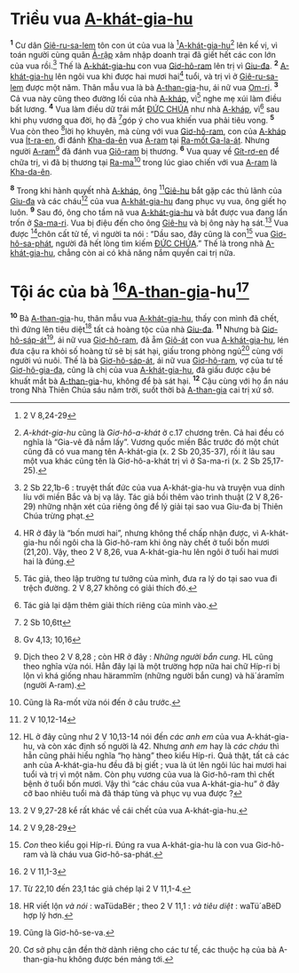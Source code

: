 # Triều vua [A-khát-gia-hu]()
<sup><b>1</b></sup> Cư dân [Giê-ru-sa-lem]() tôn con út của vua là [^1@-b4888a3c-2780-42cd-9c41-aeeadb5ac8ce][A-khát-gia-hu]()[^1-b4888a3c-2780-42cd-9c41-aeeadb5ac8ce] lên kế vị, vì toán người cùng quân [Ả-rập]() xâm nhập doanh trại đã giết hết các con lớn của vua rồi.[^2-b4888a3c-2780-42cd-9c41-aeeadb5ac8ce] Thế là [A-khát-gia-hu]() con vua [Giơ-hô-ram]() lên trị vì [Giu-đa](). <sup><b>2</b></sup> [A-khát-gia-hu]() lên ngôi vua khi được hai mươi hai[^3-b4888a3c-2780-42cd-9c41-aeeadb5ac8ce] tuổi, và trị vì ở [Giê-ru-sa-lem]() được một năm. Thân mẫu vua là bà [A-than-gia]()-hu, ái nữ vua [Om-ri](). <sup><b>3</b></sup> Cả vua này cũng theo đường lối của nhà [A-kháp](), vì[^4-b4888a3c-2780-42cd-9c41-aeeadb5ac8ce] nghe mẹ xúi làm điều bất lương. <sup><b>4</b></sup> Vua làm điều dữ trái mắt [ĐỨC CHÚA]() như nhà [A-kháp](), vì[^5-b4888a3c-2780-42cd-9c41-aeeadb5ac8ce] sau khi phụ vương qua đời, họ đã [^2@-b4888a3c-2780-42cd-9c41-aeeadb5ac8ce]góp ý cho vua khiến vua phải tiêu vong. <sup><b>5</b></sup> Vua còn theo [^3@-b4888a3c-2780-42cd-9c41-aeeadb5ac8ce]lời họ khuyên, mà cùng với vua [Giơ-hô-ram](), con của [A-kháp]() vua [Ít-ra-en](), đi đánh [Kha-da-ên]() vua [A-ram]() tại [Ra-mốt Ga-la-át](). Nhưng người [A-ram]()[^6-b4888a3c-2780-42cd-9c41-aeeadb5ac8ce] đã đánh vua [Giô-ram]() bị thương. <sup><b>6</b></sup> Vua quay về [Gít-rơ-en]() để chữa trị, vì đã bị thương tại [Ra-ma]()[^7-b4888a3c-2780-42cd-9c41-aeeadb5ac8ce] trong lúc giao chiến với vua [A-ram]() là [Kha-da-ên]().

<sup><b>8</b></sup> Trong khi hành quyết nhà [A-kháp](), ông [^5@-b4888a3c-2780-42cd-9c41-aeeadb5ac8ce][Giê-hu]() bắt gặp các thủ lãnh của [Giu-đa]() và các cháu[^9-b4888a3c-2780-42cd-9c41-aeeadb5ac8ce] của vua [A-khát-gia-hu]() đang phục vụ vua, ông giết họ luôn. <sup><b>9</b></sup> Sau đó, ông cho tầm nã vua [A-khát-gia-hu]() và bắt được vua đang lẩn trốn ở [Sa-ma-ri](). Vua bị điệu đến cho ông [Giê-hu]() và bị ông này hạ sát.[^10-b4888a3c-2780-42cd-9c41-aeeadb5ac8ce] Vua được [^6@-b4888a3c-2780-42cd-9c41-aeeadb5ac8ce]chôn cất tử tế, vì người ta nói : “Dầu sao, đây cũng là con[^11-b4888a3c-2780-42cd-9c41-aeeadb5ac8ce] vua [Giơ-hô-sa-phát](), người đã hết lòng tìm kiếm [ĐỨC CHÚA]().” Thế là trong nhà [A-khát-gia-hu](), chẳng còn ai có khả năng nắm quyền cai trị nữa.


# Tội ác của bà [^7@-b4888a3c-2780-42cd-9c41-aeeadb5ac8ce][A-than-gia]()-hu[^12-b4888a3c-2780-42cd-9c41-aeeadb5ac8ce]
<sup><b>10</b></sup> Bà [A-than-gia]()-hu, thân mẫu vua [A-khát-gia-hu](), thấy con mình đã chết, thì đứng lên tiêu diệt[^13-b4888a3c-2780-42cd-9c41-aeeadb5ac8ce] tất cả hoàng tộc của nhà [Giu-đa](). <sup><b>11</b></sup> Nhưng bà [Giơ-hô-sáp-át]()[^14-b4888a3c-2780-42cd-9c41-aeeadb5ac8ce], ái nữ vua [Giơ-hô-ram](), đã ẵm [Giô-át]() con vua [A-khát-gia-hu](), lén đưa cậu ra khỏi số hoàng tử sẽ bị sát hại, giấu trong phòng ngủ[^15-b4888a3c-2780-42cd-9c41-aeeadb5ac8ce] cùng với người vú nuôi. Thế là bà [Giơ-hô-sáp-át](), ái nữ vua [Giơ-hô-ram](), vợ của tư tế [Giơ-hô-gia-đa](), cũng là chị của vua [A-khát-gia-hu](), đã giấu được cậu bé khuất mắt bà [A-than-gia]()-hu, không để bà sát hại. <sup><b>12</b></sup> Cậu cùng với họ ẩn náu trong Nhà Thiên Chúa sáu năm trời, suốt thời bà [A-than-gia]() cai trị xứ sở.

[^1-b4888a3c-2780-42cd-9c41-aeeadb5ac8ce]: *A-khát-gia-hu* cũng là *Giơ-hô-a-khát* ở c.17 chương trên. Cả hai đều có nghĩa là “Gia-vê đã nắm lấy”. Vương quốc miền Bắc trước đó một chút cũng đã có vua mang tên A-khát-gia (x. 2 Sb 20,35-37), rồi ít lâu sau một vua khác cũng tên là Giơ-hô-a-khát trị vì ở Sa-ma-ri (x. 2 Sb 25,17-25).
[^2-b4888a3c-2780-42cd-9c41-aeeadb5ac8ce]: 2 Sb 22,1b-6 : truyệt thất đức của vua A-khát-gia-hu và truyện vua dính líu với miền Bắc và bị vạ lây. Tác giả bồi thêm vào trình thuật (2 V 8,26-29) những nhận xét của riêng ông để lý giải tại sao vua Giu-đa bị Thiên Chúa trừng phạt.
[^3-b4888a3c-2780-42cd-9c41-aeeadb5ac8ce]: HR ở đây là “bốn mươi hai”, nhưng không thể chấp nhận được, vì A-khát-gia-hu nối ngôi cha là Giơ-hô-ram khi ông này chết ở tuổi bốn mươi (21,20). Vậy, theo 2 V 8,26, vua A-khát-gia-hu lên ngôi ở tuổi hai mươi hai là đúng.
[^4-b4888a3c-2780-42cd-9c41-aeeadb5ac8ce]: Tác giả, theo lập trường tư tưởng của mình, đưa ra lý do tại sao vua đi trệch đường. 2 V 8,27 không có giải thích đó.
[^5-b4888a3c-2780-42cd-9c41-aeeadb5ac8ce]: Tác giả lại dặm thêm giải thích riêng của mình vào.
[^6-b4888a3c-2780-42cd-9c41-aeeadb5ac8ce]: Dịch theo 2 V 8,28 ; còn HR ở đây : *Những người bắn cung*. HL cũng theo nghĩa vừa nói. Hẳn đây lại là một trường hợp nữa hai chữ Híp-ri bị lộn vì khá giống nhau härammîm (những người bắn cung) và hä´áramîm (người A-ram).
[^7-b4888a3c-2780-42cd-9c41-aeeadb5ac8ce]: Cũng là Ra-mốt vừa nói đến ở câu trước.
[^9-b4888a3c-2780-42cd-9c41-aeeadb5ac8ce]: HL ở đây cũng như 2 V 10,13-14 nói đến *các anh em* của vua A-khát-gia-hu, và còn xác định số người là 42. Nhưng *anh em* hay là *các cháu* thì hẳn cũng phải hiểu nghĩa “họ hàng” theo kiểu Híp-ri. Quả thật, tất cả các anh của A-khát-gia-hu đều đã bị giết ; vua là út lên ngôi lúc hai mươi hai tuổi và trị vì một năm. Còn phụ vương của vua là Giơ-hô-ram thì chết bệnh ở tuổi bốn mươi. Vậy thì “các cháu của vua A-khát-gia-hu” ở đây cỡ bao nhiêu tuổi mà đã tháp tùng và phục vụ vua được ?
[^10-b4888a3c-2780-42cd-9c41-aeeadb5ac8ce]: 2 V 9,27-28 kể rất khác về cái chết của vua A-khát-gia-hu.
[^11-b4888a3c-2780-42cd-9c41-aeeadb5ac8ce]: *Con* theo kiểu gọi Híp-ri. Đúng ra vua A-khát-gia-hu là con vua Giơ-hô-ram và là cháu vua Giơ-hô-sa-phát.
[^12-b4888a3c-2780-42cd-9c41-aeeadb5ac8ce]: Từ 22,10 đến 23,1 tác giả chép lại 2 V 11,1-4.
[^13-b4888a3c-2780-42cd-9c41-aeeadb5ac8ce]: HR viết lộn *và nói* : waTüdaBër ; theo 2 V 11,1 : *và tiêu diệt* : waTü´aBëD hợp lý hơn.
[^14-b4888a3c-2780-42cd-9c41-aeeadb5ac8ce]: Cũng là Giơ-hô-se-va.
[^15-b4888a3c-2780-42cd-9c41-aeeadb5ac8ce]: Cơ sở phụ cận đền thờ dành riêng cho các tư tế, các thuộc hạ của bà A-than-gia-hu không được bén mảng tới.
[^1@-b4888a3c-2780-42cd-9c41-aeeadb5ac8ce]: 2 V 8,24-29
[^2@-b4888a3c-2780-42cd-9c41-aeeadb5ac8ce]: 2 Sb 10,6tt
[^3@-b4888a3c-2780-42cd-9c41-aeeadb5ac8ce]: Gv 4,13; 10,16
[^5@-b4888a3c-2780-42cd-9c41-aeeadb5ac8ce]: 2 V 10,12-14
[^6@-b4888a3c-2780-42cd-9c41-aeeadb5ac8ce]: 2 V 9,28-29
[^7@-b4888a3c-2780-42cd-9c41-aeeadb5ac8ce]: 2 V 11,1-3